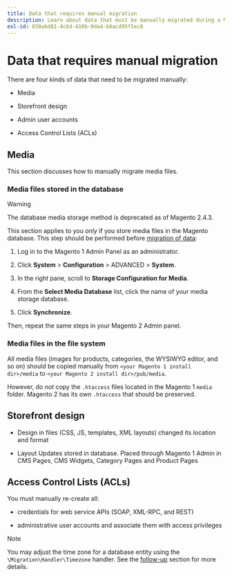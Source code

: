 ```yaml
---
title: Data that requires manual migration
description: Learn about data that must be manually migrated during a Magento 1 to Magento 2 data migration and how to do it.
exl-id: 830abd81-4c6d-418b-9da4-b6acd95f5ec8
---
```

# Data that requires manual migration

There are four kinds of data that need to be migrated manually:

*  Media

*  Storefront design

*  Admin user accounts

*  Access Control Lists (ACLs)

## Media

This section discusses how to manually migrate media files.

### Media files stored in the database

>[!WARNING]
>
>The database media storage method is deprecated as of Magento 2.4.3.


This section applies to you *only* if you store media files in the Magento database. This step should be performed before [migration of data](data.md):

1. Log in to the Magento 1 Admin Panel as an administrator.

1. Click **System** > **Configuration** > ADVANCED > **System**.

1. In the right pane, scroll to **Storage Configuration for Media**.

1. From the **Select Media Database** list, click the name of your media storage database.

1. Click **Synchronize**.

Then, repeat the same steps in your Magento 2 Admin panel.

### Media files in the file system

All media files (images for products, categories, the WYSIWYG editor, and so on) should be copied manually from `<your Magento 1 install dir>/media` to `<your Magento 2 install dir>/pub/media`.

However, do *not* copy the `.htaccess` files located in the Magento 1 `media` folder. Magento 2 has its own `.htaccess` that should be preserved.

## Storefront design

*  Design in files (CSS, JS, templates, XML layouts) changed its location and format

*  Layout Updates stored in database. Placed through Magento 1 Admin in CMS Pages, CMS Widgets, Category Pages and Product Pages

## Access Control Lists (ACLs)

You must manually re-create all:

*  credentials for web service APIs (SOAP, XML-RPC, and REST)

*  administrative user accounts and associate them with access privileges

>[!NOTE]
>
>You may adjust the time zone for a database entity using the `\Migration\Handler\Timezone` handler. See the [follow-up](follow-up.md) section for more details.
